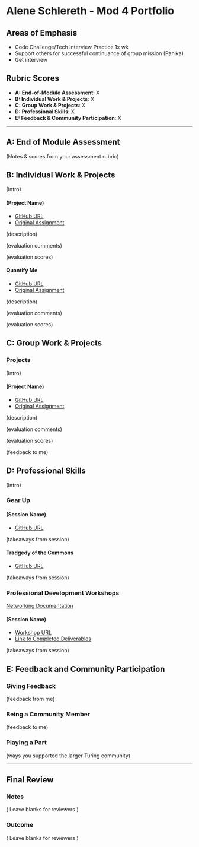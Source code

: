 # Alene Schlereth - Mod 4 Portfolio

## Areas of Emphasis

* Code Challenge/Tech Interview Practice 1x wk  
* Support others for successful continuance of group mission (Pahlka)  
* Get interview  

## Rubric Scores

* **A: End-of-Module Assessment**: X
* **B: Individual Work & Projects**: X
* **C: Group Work & Projects**: X
* **D: Professional Skills**: X
* **E: Feedback & Community Participation**: X

-----------------------

## A: End of Module Assessment

(Notes & scores from your assessment rubric)


## B: Individual Work & Projects

(Intro)

#### (Project Name)

* [GitHub URL]()
* [Original Assignment]()

(description)

(evaluation comments)

(evaluation scores)  

#### Quantify Me

* [GitHub URL]()
* [Original Assignment](http://backend.turing.io/module4/projects/quantified-self)

(description)

(evaluation comments)

(evaluation scores)

## C: Group Work & Projects

### Projects

(Intro)

#### (Project Name)

* [GitHub URL]()
* [Original Assignment]()

(description)

(evaluation comments)

(evaluation scores)

(feedback to me)

## D: Professional Skills
(Intro)

### Gear Up
#### (Session Name)

* [GitHub URL]()

(takeaways from session)

#### Tradgedy of the Commons 

* [GitHub URL](https://github.com/turingschool/gear-up/blob/master/tragedy_of_the_commons.markdown)

(takeaways from session)


### Professional Development Workshops  

[Networking Documentation](https://docs.google.com/document/d/1V3JIS9z-Ceczbgb5JkUSzqXxQeB_mN_sHaSVmjM1YNI/edit?usp=sharing)  

#### (Session Name)

* [Workshop URL]()
* [Link to Completed Deliverables]()

(takeaways from session)

## E: Feedback and Community Participation

### Giving Feedback

(feedback from me)

### Being a Community Member

(feedback to me)

### Playing a Part

(ways you supported the larger Turing community)

------------------

## Final Review

### Notes

( Leave blanks for reviewers )

### Outcome

( Leave blanks for reviewers )

